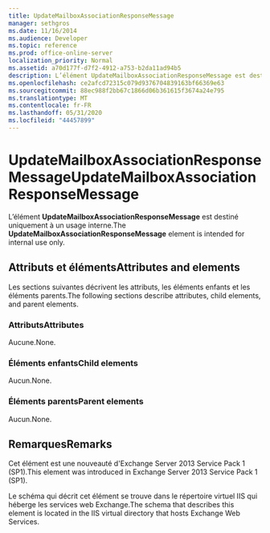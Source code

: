 ```yaml
---
title: UpdateMailboxAssociationResponseMessage
manager: sethgros
ms.date: 11/16/2014
ms.audience: Developer
ms.topic: reference
ms.prod: office-online-server
localization_priority: Normal
ms.assetid: a70d177f-d7f2-4912-a753-b2da11ad94b5
description: L’élément UpdateMailboxAssociationResponseMessage est destiné uniquement à un usage interne.
ms.openlocfilehash: ce2afcd72315c079d9376704839163bf66369e63
ms.sourcegitcommit: 88ec988f2bb67c1866d06b361615f3674a24e795
ms.translationtype: MT
ms.contentlocale: fr-FR
ms.lasthandoff: 05/31/2020
ms.locfileid: "44457899"
---
```

# <a name="updatemailboxassociationresponsemessage"></a><span data-ttu-id="25a67-103">UpdateMailboxAssociationResponseMessage</span><span class="sxs-lookup"><span data-stu-id="25a67-103">UpdateMailboxAssociationResponseMessage</span></span>

<span data-ttu-id="25a67-104">L’élément **UpdateMailboxAssociationResponseMessage** est destiné uniquement à un usage interne.</span><span class="sxs-lookup"><span data-stu-id="25a67-104">The **UpdateMailboxAssociationResponseMessage** element is intended for internal use only.</span></span> 

## <a name="attributes-and-elements"></a><span data-ttu-id="25a67-105">Attributs et éléments</span><span class="sxs-lookup"><span data-stu-id="25a67-105">Attributes and elements</span></span>

<span data-ttu-id="25a67-106">Les sections suivantes décrivent les attributs, les éléments enfants et les éléments parents.</span><span class="sxs-lookup"><span data-stu-id="25a67-106">The following sections describe attributes, child elements, and parent elements.</span></span>
  
### <a name="attributes"></a><span data-ttu-id="25a67-107">Attributs</span><span class="sxs-lookup"><span data-stu-id="25a67-107">Attributes</span></span>

<span data-ttu-id="25a67-108">Aucune.</span><span class="sxs-lookup"><span data-stu-id="25a67-108">None.</span></span>
  
### <a name="child-elements"></a><span data-ttu-id="25a67-109">Éléments enfants</span><span class="sxs-lookup"><span data-stu-id="25a67-109">Child elements</span></span>

<span data-ttu-id="25a67-110">Aucun.</span><span class="sxs-lookup"><span data-stu-id="25a67-110">None.</span></span>
  
### <a name="parent-elements"></a><span data-ttu-id="25a67-111">Éléments parents</span><span class="sxs-lookup"><span data-stu-id="25a67-111">Parent elements</span></span>

<span data-ttu-id="25a67-112">Aucun.</span><span class="sxs-lookup"><span data-stu-id="25a67-112">None.</span></span>
  
## <a name="remarks"></a><span data-ttu-id="25a67-113">Remarques</span><span class="sxs-lookup"><span data-stu-id="25a67-113">Remarks</span></span>

<span data-ttu-id="25a67-114">Cet élément est une nouveauté d'Exchange Server 2013 Service Pack 1 (SP1).</span><span class="sxs-lookup"><span data-stu-id="25a67-114">This element was introduced in Exchange Server 2013 Service Pack 1 (SP1).</span></span>
  
<span data-ttu-id="25a67-115">Le schéma qui décrit cet élément se trouve dans le répertoire virtuel IIS qui héberge les services web Exchange.</span><span class="sxs-lookup"><span data-stu-id="25a67-115">The schema that describes this element is located in the IIS virtual directory that hosts Exchange Web Services.</span></span>
  

